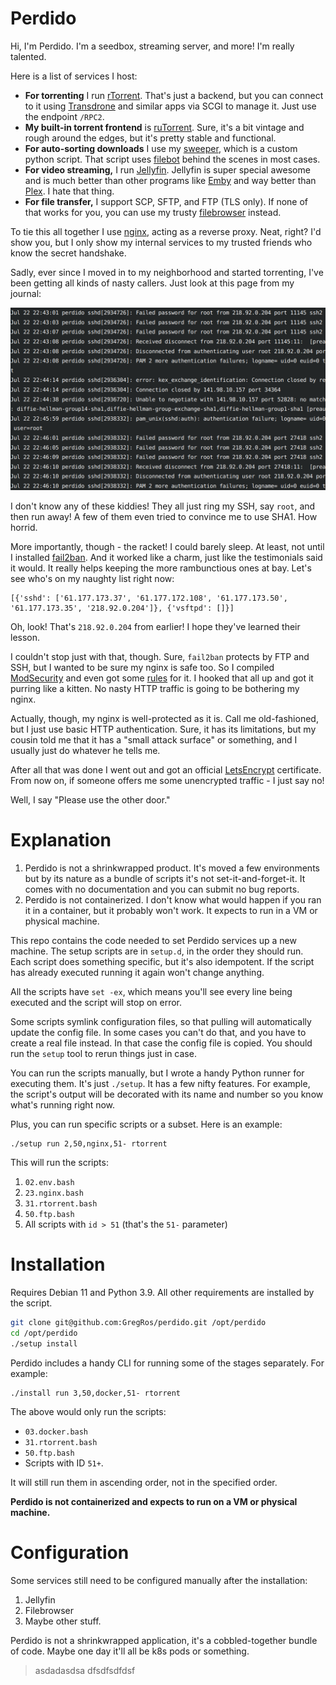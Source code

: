 # Perdido

Hi, I'm Perdido. I'm a seedbox, streaming server, and more! I'm really talented.

Here is a list of services I host:

- **For torrenting** I run [rTorrent](https://github.com/rakshasa/rtorrent). That's just a backend, but you can connect to it using [Transdrone](https://play.google.com/store/apps/details?id=org.transdroid.lite&hl=en&gl=US) and similar apps via SCGI to manage it. Just use the endpoint `/RPC2`.
- **My built-in torrent frontend** is [ruTorrent](https://github.com/Novik/ruTorrent). Sure, it's a bit vintage and rough around the edges, but it's pretty stable and functional.
- **For auto-sorting downloads** I use my [sweeper](https://github.com/GregRos/sweeper), which is a custom python script. That script uses [filebot](https://www.filebot.net/) behind the scenes in most cases.
- **For video streaming,** I run [Jellyfin](https://github.com/jellyfin/jellyfin). Jellyfin is super special awesome and is much better than other programs like [Emby](https://emby.media/) and way better than [Plex](https://www.plex.tv/). I hate that thing.
- **For file transfer,** I support SCP, SFTP, and FTP (TLS only). If none of that works for you, you can use my trusty [filebrowser](https://filebrowser.org/) instead.

To tie this all together I use [nginx](https://nginx.org/), acting as a reverse proxy. Neat, right? I'd show you, but I only show my internal services to my trusted friends who know the secret handshake.

Sadly, ever since I moved in to my neighborhood and started torrenting, I've been getting all kinds of nasty callers. Just look at this page from my journal:

![a log containing multiple failed login attempts](docs/unpleasant-callers.png)

I don't know any of these kiddies! They all just ring my SSH, say `root`, and then run away! A few of them even tried to convince me to use SHA1. How horrid.

More importantly, though - the racket! I could barely sleep. At least, not until I installed [fail2ban](https://www.fail2ban.org/wiki/index.php/Main_Page). And it worked like a charm, just like the testimonials said it would. It really helps keeping the more rambunctious ones at bay. Let's see who's on my naughty list right now:

```
[{'sshd': ['61.177.173.37', '61.177.172.108', '61.177.173.50', '61.177.173.35', '218.92.0.204']}, {'vsftpd': []}]
```

Oh, look! That's `218.92.0.204` from earlier! I hope they've learned their lesson.

I couldn't stop just with that, though. Sure, `fail2ban` protects by FTP and SSH, but I wanted to be sure my nginx is safe too. So I compiled [ModSecurity](https://github.com/SpiderLabs/ModSecurity) and even got some [rules](https://owasp.org/www-project-modsecurity-core-rule-set/) for it. I hooked that all up and got it purring like a kitten. No nasty HTTP traffic is going to be bothering my nginx.

Actually, though, my nginx is well-protected as it is. Call me old-fashioned, but I just use basic HTTP authentication. Sure, it has its limitations, but my cousin told me that it has a "small attack surface" or something, and I usually just do whatever he tells me.

After all that was done I went out and got an official [LetsEncrypt](https://letsencrypt.org/) certificate. From now on, if someone offers me some unencrypted traffic - I just say no!

Well, I say "Please use the other door."

# Explanation

1. Perdido is not a shrinkwrapped product. It's moved a few environments but by its nature as a bundle of scripts it's not set-it-and-forget-it. It comes with no documentation and you can submit no bug reports.
2. Perdido is not containerized. I don't know what would happen if you ran it in a container, but it probably won't work. It expects to run in a VM or physical machine.

This repo contains the code needed to set Perdido services up a new machine. The setup scripts are in `setup.d`, in the order they should run. Each script does something specific, but it's also idempotent. If the script has already executed running it again won't change anything.

All the scripts have `set -ex`, which means you'll see every line being executed and the script will stop on error.

Some scripts symlink configuration files, so that pulling will automatically update the config file. In some cases you can't do that, and you have to create a real file instead. In that case the config file is copied. You should run the `setup` tool to rerun things just in case.

You can run the scripts manually, but I wrote a handy Python runner for executing them. It's just `./setup`. It has a few nifty features. For example, the script's output will be decorated with its name and number so you know what's running right now.

Plus, you can run specific scripts or a subset. Here is an example:

```
./setup run 2,50,nginx,51- rtorrent
```

This will run the scripts:

1. `02.env.bash`
2. `23.nginx.bash`
3. `31.rtorrent.bash`
4. `50.ftp.bash`
5. All scripts with `id > 51` (that's the `51-` parameter)

# Installation

Requires Debian 11 and Python 3.9. All other requirements are installed by the script.

```bash
git clone git@github.com:GregRos/perdido.git /opt/perdido
cd /opt/perdido
./setup install
```

Perdido includes a handy CLI for running some of the stages separately. For example:

```
./install run 3,50,docker,51- rtorrent
```

The above would only run the scripts:

- `03.docker.bash`
- `31.rtorrent.bash`
- `50.ftp.bash`
- Scripts with ID `51+`.

It will still run them in ascending order, not in the specified order.

**Perdido is not containerized and expects to run on a VM or physical machine.**

# Configuration

Some services still need to be configured manually after the installation:

1. Jellyfin
2. Filebrowser
3. Maybe other stuff.

Perdido is not a shrinkwrapped application, it's a cobbled-together bundle of code. Maybe one day it'll all be k8s pods or something.

> asdadasdsa
> dfsdfsdfdsf
